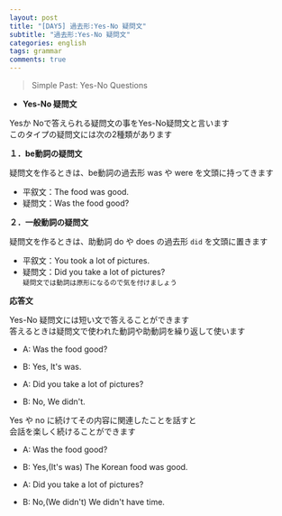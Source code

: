 ```yaml
---
layout: post
title: "[DAY5] 過去形:Yes-No 疑問文"
subtitle: "過去形:Yes-No 疑問文"
categories: english
tags: grammar
comments: true
---
```

>Simple Past: Yes-No Questions

* __Yes-No 疑問文__

Yesか Noで答えられる疑問文の事をYes-No疑問文と言います  
このタイプの疑問文には次の2種類があります  
  
__１．be動詞の疑問文__

疑問文を作るときは、be動詞の過去形 was や were を文頭に持ってきます  
 - 平叙文：The food was good.  
 - 疑問文：Was the food good?  

__２．一般動詞の疑問文__

疑問文を作るときは、助動詞 do や does の過去形 `did` を文頭に置きます  
 - 平叙文：You took a lot of pictures.  
 - 疑問文：Did you take a lot of pictures?  
 `疑問文では動詞は原形になるので気を付けましょう`  
  

__応答文__

Yes-No 疑問文には短い文で答えることができます  
答えるときは疑問文で使われた動詞や助動詞を繰り返して使います  
  
 - A: Was the food good?  
 - B: Yes, It's was.  
   
 - A: Did you take a lot of pictures?  
 - B: No, We didn't.  
   
Yes や no に続けてその内容に関連したことを話すと  
会話を楽しく続けることができます  
  
 - A: Was the food good?  
 - B: Yes,(It's was) The Korean food was good.  
  
 - A: Did you take a lot of pictures?  
 - B: No,(We didn't) We didn't have time.  
